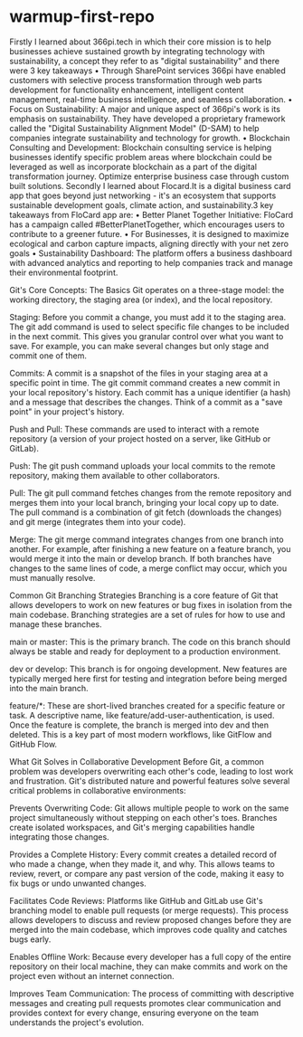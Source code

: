 # warmup-first-repo

Firstly I learned about 366pi.tech in which their core mission is to help businesses achieve sustained growth by integrating technology with sustainability, a concept they refer to as "digital sustainability" and there were 3 key takeaways
•	Through SharePoint services 366pi have enabled customers with selective process transformation through web parts development for functionality enhancement, intelligent content management, real-time business intelligence, and seamless collaboration.
•	Focus on Sustainability: A major and unique aspect of 366pi's work is its emphasis on sustainability. They have developed a proprietary framework called the "Digital Sustainability Alignment Model" (D-SAM) to help companies integrate sustainability and technology for growth.
•	Blockchain Consulting and Development: Blockchain consulting service is helping businesses identify specific problem areas where blockchain could be leveraged as well as incorporate blockchain as a part of the digital transformation journey. Optimize enterprise business case through custom built solutions.
Secondly I learned about Flocard.It is a digital business card app that goes beyond just networking - it's an ecosystem that supports sustainable development goals, climate action, and sustainability.3 key takeaways from FloCard app are:
•	Better Planet Together Initiative: FloCard has a campaign called #BetterPlanetTogether, which encourages users to contribute to a greener future.
•	For Businesses, it is designed to maximize ecological and carbon capture impacts, aligning directly with your net zero goals
•	Sustainability Dashboard: The platform offers a business dashboard with advanced analytics and reporting to help companies track and manage their environmental footprint.


Git's Core Concepts: The Basics
Git operates on a three-stage model: the working directory, the staging area (or index), and the local repository.

Staging: Before you commit a change, you must add it to the staging area. The git add command is used to select specific file changes to be included in the next commit. This gives you granular control over what you want to save. For example, you can make several changes but only stage and commit one of them.

Commits: A commit is a snapshot of the files in your staging area at a specific point in time. The git commit command creates a new commit in your local repository's history. Each commit has a unique identifier (a hash) and a message that describes the changes. Think of a commit as a "save point" in your project's history.

Push and Pull: These commands are used to interact with a remote repository (a version of your project hosted on a server, like GitHub or GitLab).

Push: The git push command uploads your local commits to the remote repository, making them available to other collaborators.

Pull: The git pull command fetches changes from the remote repository and merges them into your local branch, bringing your local copy up to date. The pull command is a combination of git fetch (downloads the changes) and git merge (integrates them into your code).

Merge: The git merge command integrates changes from one branch into another. For example, after finishing a new feature on a feature branch, you would merge it into the main or develop branch. If both branches have changes to the same lines of code, a merge conflict may occur, which you must manually resolve.

Common Git Branching Strategies
Branching is a core feature of Git that allows developers to work on new features or bug fixes in isolation from the main codebase. Branching strategies are a set of rules for how to use and manage these branches.

main or master: This is the primary branch. The code on this branch should always be stable and ready for deployment to a production environment.

dev or develop: This branch is for ongoing development. New features are typically merged here first for testing and integration before being merged into the main branch.

feature/*: These are short-lived branches created for a specific feature or task. A descriptive name, like feature/add-user-authentication, is used. Once the feature is complete, the branch is merged into dev and then deleted. This is a key part of most modern workflows, like GitFlow and GitHub Flow.

What Git Solves in Collaborative Development
Before Git, a common problem was developers overwriting each other's code, leading to lost work and frustration. Git's distributed nature and powerful features solve several critical problems in collaborative environments:

Prevents Overwriting Code: Git allows multiple people to work on the same project simultaneously without stepping on each other's toes. Branches create isolated workspaces, and Git's merging capabilities handle integrating those changes.

Provides a Complete History: Every commit creates a detailed record of who made a change, when they made it, and why. This allows teams to review, revert, or compare any past version of the code, making it easy to fix bugs or undo unwanted changes.

Facilitates Code Reviews: Platforms like GitHub and GitLab use Git's branching model to enable pull requests (or merge requests). This process allows developers to discuss and review proposed changes before they are merged into the main codebase, which improves code quality and catches bugs early.

Enables Offline Work: Because every developer has a full copy of the entire repository on their local machine, they can make commits and work on the project even without an internet connection.

Improves Team Communication: The process of committing with descriptive messages and creating pull requests promotes clear communication and provides context for every change, ensuring everyone on the team understands the project's evolution.
